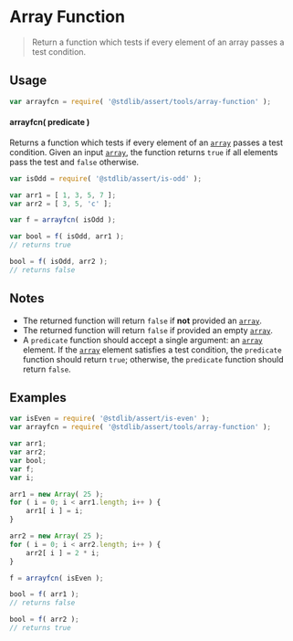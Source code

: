 # Array Function

> Return a function which tests if every element of an array passes a test condition.


<section class="usage">

## Usage

``` javascript
var arrayfcn = require( '@stdlib/assert/tools/array-function' );
```

<a name="arrayfcn"></a>

#### arrayfcn( predicate )

Returns a function which tests if every element of an [`array`][array] passes a test condition. Given an input [`array`][array], the function returns `true` if all elements pass the test and `false` otherwise.

``` javascript
var isOdd = require( '@stdlib/assert/is-odd' );

var arr1 = [ 1, 3, 5, 7 ];
var arr2 = [ 3, 5, 'c' ];

var f = arrayfcn( isOdd );

var bool = f( isOdd, arr1 );
// returns true

bool = f( isOdd, arr2 );
// returns false
```

</section>

<!-- /.usage -->


<section class="notes">

## Notes

* The returned function will return `false` if __not__ provided an [`array`][array].
* The returned function will return `false` if provided an empty [`array`][array].
* A `predicate` function should accept a single argument: an [`array`][array] element. If the [`array`][array] element satisfies a test condition, the `predicate` function should return `true`; otherwise, the `predicate` function should return `false`.

</section>

<!-- /.notes -->


<section class="examples">

## Examples

``` javascript
var isEven = require( '@stdlib/assert/is-even' );
var arrayfcn = require( '@stdlib/assert/tools/array-function' );

var arr1;
var arr2;
var bool;
var f;
var i;

arr1 = new Array( 25 );
for ( i = 0; i < arr1.length; i++ ) {
    arr1[ i ] = i;
}

arr2 = new Array( 25 );
for ( i = 0; i < arr2.length; i++ ) {
    arr2[ i ] = 2 * i;
}

f = arrayfcn( isEven );

bool = f( arr1 );
// returns false

bool = f( arr2 );
// returns true
```

</section>

<!-- /.examples -->


<section class="links">

[array]:https://developer.mozilla.org/en-US/docs/Web/JavaScript/Reference/Global_Objects/Array

</section>

<!-- /.links -->
